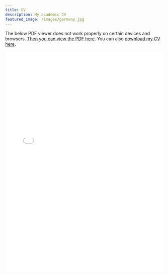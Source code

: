 ```yaml
---
title: CV
description: My academic CV
featured_image: /images/germany.jpg
---
```


The below PDF viewer does not work properly on certain devices and browsers. <a href="https://www.jesperbojeryd.se/images/CV.pdf#toolbar=0" target="_blank">Then you can view the PDF here</a>. You can also <a href="https://github.com/bojeryd91/bojeryd91.github.io/raw/main/images/CV.pdf" download>download my CV here</a>. 
<p align="center">
    <iframe src="./images/CV.pdf#toolbar=0&navpanes=0&scrollbar=0#zoom=40" width="100%" height="700px" frameborder="0" webkitallowfullscreen mozallowfullscreen allowfullscreen><p>This browser does not support PDFs. Please download the PDF to view it: <a href="../images/CV.pdf">Download PDF</a>.</p>
</iframe>
</p>

